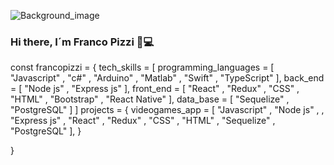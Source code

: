 
![Background_image](https://user-images.githubusercontent.com/72042861/146275330-fd8c3825-40c9-463d-9ffe-0be3e15f8455.jpg)

### Hi there, I´m Franco Pizzi 👋💻

const francopizzi = {
      tech_skills = [
      programming_languages = [ "Javascript" , "c#" , "Arduino" , "Matlab" , "Swift" , "TypeScript" ],
      back_end = [ "Node js" , "Express js" ],
      front_end = [ "React" , "Redux" , "CSS" , "HTML" , "Bootstrap" , "React Native" ],
      data_base = [ "Sequelize" , "PostgreSQL" ]
      ]
      projects = {
      videogames_app = [ "Javascript" , "Node js" , , "Express js" , "React" , "Redux" , "CSS" , "HTML" , "Sequelize" , "PostgreSQL" ],
      }

}



<!--
**francopizzi/francopizzi** is a ✨ _special_ ✨ repository because its `README.md` (this file) appears on your GitHub profile.

Here are some ideas to get you started:

- 🔭 I’m currently working on ...
- 🌱 I’m currently learning ...
- 👯 I’m looking to collaborate on ...
- 🤔 I’m looking for help with ...
- 💬 Ask me about ...
- 📫 How to reach me: ...
- 😄 Pronouns: ...
- ⚡ Fun fact: ...
-->
